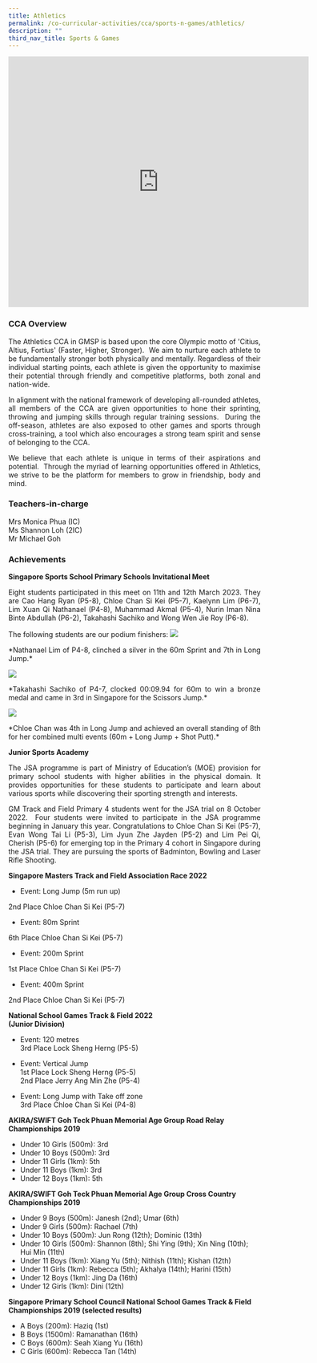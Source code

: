 ```yaml
---
title: Athletics
permalink: /co-curricular-activities/cca/sports-n-games/athletics/
description: ""
third_nav_title: Sports & Games
---
```

<iframe allowfullscreen="true" height="500" width="600" frameborder="0" src="https://docs.google.com/presentation/d/e/2PACX-1vQ3Y39B-_Y7XMFtfiizuhKd3APCmSFrE0um-MQhi9VL4axv5ZmtNfdx67iJ52bSSfvNu2iL3r_9-B5b/embed?start=false&amp;loop=true&amp;delayms=10000"></iframe>

### CCA Overview  

<p style="text-align: justify;">The Athletics CCA in GMSP is based upon the core Olympic motto of 'Citius, Altius, Fortius' (Faster, Higher, Stronger).&nbsp; We aim to nurture each athlete to be fundamentally stronger both physically and mentally. Regardless of their individual starting points, each athlete is given the opportunity to maximise their potential through friendly and competitive platforms, both zonal and nation-wide.

<p style="text-align: justify;">In alignment with the national framework of developing all-rounded athletes, all members of the CCA are given opportunities to hone their sprinting, throwing and jumping skills through regular training sessions.&nbsp; During the off-season, athletes are also exposed to other games and sports through cross-training, a tool which also encourages a strong team spirit and sense of belonging to the CCA.

<p style="text-align: justify;">We believe that each athlete is unique in terms of their aspirations and potential.&nbsp; Through the myriad of learning opportunities offered in Athletics, we strive to be the platform for members to grow in friendship, body and mind.

### Teachers-in-charge  
Mrs Monica Phua (IC)<br>
Ms Shannon Loh (2IC) <br>
Mr Michael Goh<br>

### Achievements  
	
**Singapore Sports School Primary Schools Invitational Meet**<br>
<p style="text-align: justify;">Eight students participated in this meet on 11th and 12th March 2023. They are Cao Hang Ryan (P5-8), Chloe Chan Si Kei (P5-7), Kaelynn Lim (P6-7), Lim Xuan Qi Nathanael (P4-8), Muhammad Akmal (P5-4), Nurin Iman Nina Binte Abdullah (P6-2), Takahashi Sachiko and Wong Wen Jie Roy (P6-8).
	
The following students are our podium finishers:
![](/images/Nathaniel.png)
<p style="text-align: justify;">*Nathanael Lim of P4-8, clinched a silver in the 60m Sprint and 7th in Long Jump.*
	
![](/images/Sachiko.png)
<p style="text-align: justify;">*Takahashi Sachiko of P4-7, clocked 00:09.94 for 60m to win a bronze medal and came in 3rd in Singapore for the Scissors Jump.*
	
![](/images/Chloe.png)
<p style="text-align: justify;">*Chloe Chan was 4th in Long Jump and achieved an overall standing of 8th for her combined multi events (60m + Long Jump + Shot Putt).*
	
**Junior Sports Academy**
<p style="text-align: justify;">The JSA programme is part of Ministry of Education’s (MOE) provision for primary school students with higher abilities in the physical domain. It provides opportunities for these students to participate and learn about various sports while discovering their sporting strength and interests.

<p style="text-align: justify;">GM Track and Field Primary 4 students went for the JSA trial on 8 October 2022.  Four students were invited to participate in the JSA programme beginning in January this year. Congratulations to Chloe Chan Si Kei (P5-7), Evan Wong Tai Li (P5-3), Lim Jyun Zhe Jayden (P5-2) and Lim Pei Qi, Cherish (P5-6) for emerging top in the Primary 4 cohort in Singapore during the JSA trial. They are pursuing the sports of Badminton, Bowling and Laser Rifle Shooting.

**Singapore Masters Track and Field Association Race 2022**  <br>
* Event: Long Jump (5m run up)

2nd Place Chloe Chan Si Kei (P5-7)

* Event: 80m Sprint

6th Place Chloe Chan Si Kei (P5-7)

* Event: 200m Sprint

1st Place Chloe Chan Si Kei (P5-7)

* Event: 400m Sprint

2nd Place Chloe Chan Si Kei (P5-7)<br>
	
**National School Games Track &amp; Field 2022** <br>
**(Junior Division)**<br>
* Event:&nbsp;120 metres <br>
3rd Place&nbsp;Lock Sheng Herng (P5-5)&nbsp;  
  
* Event:&nbsp;Vertical Jump <br>
1st Place&nbsp;Lock Sheng Herng (P5-5)&nbsp;<br>
2nd Place&nbsp;Jerry Ang Min Zhe (P5-4)  
  
* Event:&nbsp;Long Jump with Take off zone <br>
3rd Place Chloe Chan Si Kei (P4-8)

**AKIRA/SWIFT Goh Teck Phuan Memorial Age Group Road Relay Championships 2019**
* Under 10 Girls (500m): 3rd
* Under 10 Boys (500m): 3rd
* Under 11 Girls (1km): 5th
* Under 11 Boys (1km): 3rd
* Under 12 Boys (1km): 5th

**AKIRA/SWIFT Goh Teck Phuan Memorial Age Group Cross Country Championships 2019**
* Under 9 Boys (500m): Janesh (2nd); Umar (6th)
* Under 9 Girls (500m): Rachael (7th)
* Under 10 Boys (500m): Jun Rong (12th); Dominic (13th)
* Under 10 Girls (500m): Shannon (8th); Shi Ying (9th); Xin Ning (10th); Hui Min (11th)
* Under 11 Boys (1km): Xiang Yu (5th); Nithish (11th); Kishan (12th)
* Under 11 Girls (1km): Rebecca (5th); Akhalya (14th); Harini (15th)
* Under 12 Boys (1km): Jing Da (16th)
* Under 12 Girls (1km): Dini (12th)

**Singapore Primary School Council National School Games Track &amp; Field Championships 2019 (selected results)**
* A Boys (200m): Haziq (1st)&nbsp;
* B Boys (1500m): Ramanathan (16th)
* C Boys (600m): Seah Xiang Yu (16th)
* C Girls (600m): Rebecca Tan (14th)